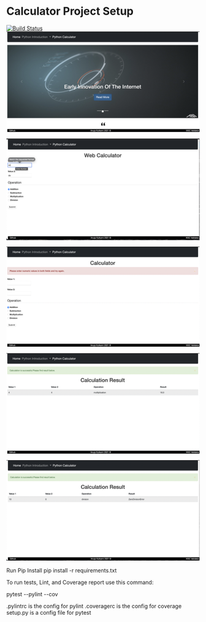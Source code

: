 # Calculator Project Setup
[![Build Status](https://app.travis-ci.com/anujaku/calc2.svg?branch=calcWithArgs)](https://app.travis-ci.com/anujaku/calc2)
![](homepage.png)

![](validation1.png)

![](validation2.png)

![](calculation_result.png)

![](zeroDivisionError.png)

Run Pip Install
pip install -r requirements.txt

To run tests, Lint, and Coverage report use this command:

pytest  --pylint --cov

.pylintrc is the config for pylint
.coveragerc is the config for coverage
setup.py is a config file for pytest


